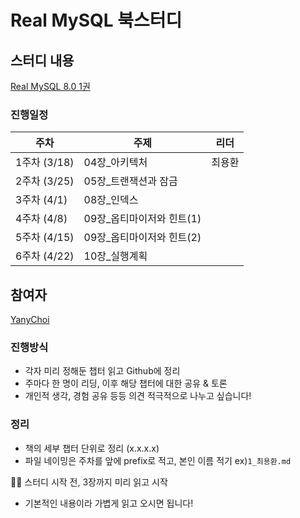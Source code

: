# Real MySQL 북스터디

## 스터디 내용

[Real MySQL 8.0 1권](https://product.kyobobook.co.kr/detail/S000001766482)

### 진행일정

| 주차 | 주제 | 리더 |
| --- | --- | --- |
| 1주차 (3/18) | 04장_아키텍처 | 최용환 |
| 2주차 (3/25) | 05장_트랜잭션과 잠금 |  |
| 3주차 (4/1) | 08장_인덱스 |  |
| 4주차 (4/8) | 09장_옵티마이저와 힌트(1) |  |
| 5주차 (4/15) | 09장_옵티마이저와 힌트(2) |  |
| 6주차 (4/22) | 10장_실행계획 |  |

## 참여자

[YanyChoi](https://github.com/YanyChoi)

### 진행방식

- 각자 미리 정해둔 챕터 읽고 Github에 정리
- 주마다 한 명이 리딩, 이후 해당 챕터에 대한 공유 & 토론
- 개인적 생각, 경험 공유 등등 의견 적극적으로 나누고 싶습니다!

### 정리

- 책의 세부 챕터 단위로 정리 (x.x.x.x)
- 파일 네이밍은 주차를 앞에 prefix로 적고, 본인 이름 적기 ex)`1_최용환.md`

🏃‍♀️ 스터디 시작 전, 3장까지 미리 읽고 시작

- 기본적인 내용이라 가볍게 읽고 오시면 됩니다!
